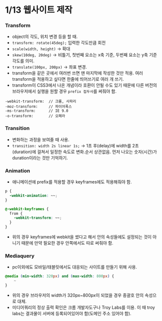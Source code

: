# 1/13 웹사이트 제작

### Transform

- object의 각도, 위치 변경 등을 할 때.
- `transform: rotate(45deg);` 입력한 각도만큼 회전
- `scale(width, height)` -> 확대
- `skew(10deg, 20deg)` -> 비틀기, 첫번째 요소는 x축 기준, 두번째 요소는 y축 기준 각도를 의미.
- `translate(100px, 200px)` -> 좌표 변경.
- transform을 같은 곳에서 여러번 쓰면 맨 마지막에 작성한 것만 적용. 여러 transform을 적용하고 싶다면 한줄에 띄어쓰기로 여러 개 쓰기.
- transform이 CSS3에서 나온 개념이라 호환이 안될 수도 있기 때문에 다른 버전의 브라우저에서 실행을 원할 경우 `prefix 접두사`를 써줘야 함.

```
-webkit-transform:  // 크롬, 사파리
-moz-transform:     // 파이어폭스
-ms-transform:      // IE 9.0
-o-transform:       // 오페라
```

### Transition

- 변화하는 과정을 보여줄 때 사용.
- `transition: width 2s linear 1s;` -> 1초 후(delay)에 width를 2초(duration)에 걸쳐서 일정한 속도로 변화.순서 상관없음. 먼저 나오는 숫자(시간)가 duration이라는 것만 기억하기.

### Animation

- 애니메이션에 prefix를 적용할 경우 keyframes에도 적용해줘야 함.

```css
p {
  -webkit-animation: ~~;
}

@-webkit-keyframes {
  from {
    -webkit-transform: ~~;
  }
}
```

- 위의 경우 keyframes에 webkit을 썼다고 해서 안의 속성들에도 설정되는 것이 아니기 때문에 만약 필요한 경우 안쪽에서도 따로 써줘야 함.

### Mediaquery

- pc이외에도 모바일/태블릿에서도 대응되는 사이트를 만들기 위해 사용.

```css
@media (min-width: 320px) and (max-width: 800px) {
    ~
}
```

- 위의 경우 브라우저의 width가 320px~800px이 되었을 경우 중괄호 안의 속성으로 대체.
- 미디어쿼리의 정상 출력 확인은 크롬 개발자도구나 Troy Labs를 이용. 이 때 troy labs는 결과물이 서버에 등록되어있어야 함(도메인 주소 있어야 함).
